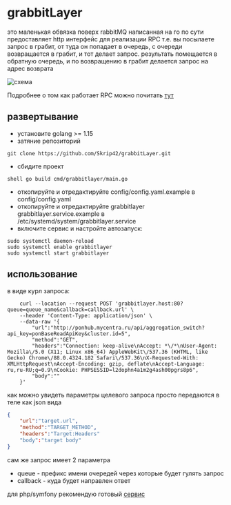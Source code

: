 # grabbitLayer
это маленькая обвязка поверх rabbitMQ написанная на го
по сути предоставляет http интерфейс для реализации RPC
т.е. вы посылаете запрос в грабит, от туда он попадает в очередь, с очереди возвращается в грабит, и тот делает запрос.
результать помещается в обратную очередь, и по возвращению в грабит делается запрос на адрес возврата

![схема](https://www.rabbitmq.com/img/tutorials/python-six.png)

Подробнее о том как работает RPC можно почитать [тут](https://www.rabbitmq.com/tutorials/tutorial-six-go.html)



## развертывание
- установите golang >= 1.15
- затяние репозиторий

```shell
git clone https://github.com/Skrip42/grabbitLayer.git
```

- сбидите проект

```shell go build cmd/grabbitlayer/main.go```
- откопируйте и отредактируйте config/config.yaml.example в config/config.yaml
- откопируйте и отредактируйте grabbitlayer grabbitlayer.service.example в /etc/systemd/system/grabbitlayer.service
- включите сервис и настройте автозапуск:

```shell
sudo systemctl daemon-reload
sudo systemctl enable grabbitlayer
sudo systemctl start grabbitlayer
```

## использование
в виде курл запроса:
```shell
    curl --location --request POST 'grabbitlayer.host:80?queue=queue_name&callback=callback.url' \
    --header 'Content-Type: application/json' \
    --data-raw '{
        "url":"http://ponhub.mycentra.ru/api/aggregation_switch?api_key=ponBaseReadApiKey&cluster.id=5",
        "method":"GET",
        "headers":"Connection: keep-alive\nAccept: *\/*\nUser-Agent: Mozilla\/5.0 (X11; Linux x86_64) AppleWebKit\/537.36 (KHTML, like Gecko) Chrome\/88.0.4324.182 Safari\/537.36\nX-Requested-With: XMLHttpRequest\nAccept-Encoding: gzip, deflate\nAccept-Language: ru,ru-RU;q=0.9\nCookie: PHPSESSID=l2dophn4a1m2g4ash00pgrs8p6",
        "body":""
    }'
```
как можно увидеть параметры целевого запроса просто передаются в теле как json вида
```json
{
    "url":"target.url",
    "method":"TARGET_METHOD",
    "headers":"Target:Headers"
    "body":"target body"
}
```
сам же запрос имеет 2 параметра
- queue - префикс имени очередей через которые будет гулять запрос
- callback - куда будет направлен ответ

для php/symfony рекомендую готовый [сервис](https://gist.github.com/Skrip42/003f733c5ba218cd55961eb91627bf51)
